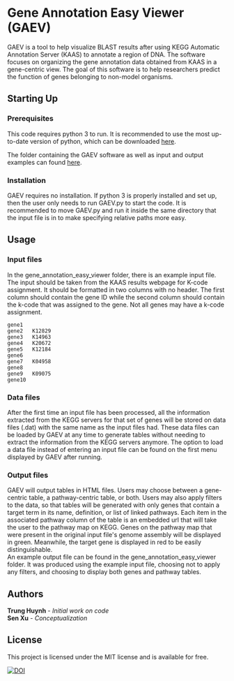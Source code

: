 # Gene Annotation Easy Viewer (GAEV)
GAEV is a tool to help visualize BLAST results after using KEGG Automatic Annotation Server (KAAS) to annotate a region of DNA. The software focuses on organizing the gene annotation data obtained from KAAS in a gene-centric view. The goal of this software is to help researchers predict the function of genes belonging to non-model organisms.

## Starting Up

### Prerequisites
This code requires python 3 to run. It is recommended to use the most up-to-date version of python, which can be downloaded [here](https://www.python.org/downloads/).

The folder containing the GAEV software as well as input and output examples can found [here](https://github.com/UtaDaphniaLab/KEGG_Annotation_Easy_Viewer).

### Installation
GAEV requires no installation. If python 3 is properly installed and set up, then the user only needs to run GAEV.py to start the code. It is recommended to move GAEV.py and run it inside the same directory that the input file is in to make specifying relative paths more easy.

## Usage

### Input files
In the gene_annotation_easy_viewer folder, there is an example input file. The input should be taken from the KAAS results webpage for K-code assignment. It should be formatted in two columns with no header. The first column should contain the gene ID while the second column should contain the k-code that was assigned to the gene. Not all genes may have a k-code assignment.
```
gene1
gene2	K12829
gene3	K14963
gene4	K20672
gene5	K12184
gene6
gene7	K04958
gene8
gene9	K09075
gene10
```
### Data files
After the first time an input file has been processed, all the information extracted from the KEGG servers for that set of genes will be stored on data files (.dat) with the same name as the input files had. These data files can be loaded by GAEV at any time to generate tables without needing to extract the information from the KEGG servers anymore. The option to load a data file instead of entering an input file can be found on the first menu displayed by GAEV after running.

### Output files
GAEV will output tables in HTML files. Users may choose between a gene-centric table, a pathway-centric table, or both. Users may also apply filters to the data, so that tables will be generated with only genes that contain a target term in its name, definition, or list of linked pathways. Each item in the associated pathway column of the table is an embedded url that will take the user to the pathway map on KEGG. Genes on the pathway map that were present in the original input file's genome assembly will be displayed in green. Meanwhile, the target gene is displayed in red to be easily distinguishable.  
An example output file can be found in the gene_annotation_easy_viewer folder. It was produced using the example input file, choosing not to apply any filters, and choosing to display both genes and pathway tables.

## Authors
**Trung Huynh** - *Initial work on code*  
**Sen Xu** - *Conceptualization*

## License
This project is licensed under the MIT license and is available for free.

[![DOI](https://zenodo.org/badge/DOI/10.5281/zenodo.2549592.svg)](https://doi.org/10.5281/zenodo.2549592)




